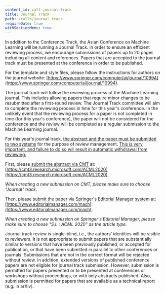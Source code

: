 ```yaml
---
content_id: call-journal-track
title: Journal Track
path: /calls/journal-track
requireDate: true
withSectionMenu: true
---
```


In addition to the Conference Track, the Asian Conference on Machine Learning will be running a Journal Track. In order to ensure an efficient reviewing process, we encourage submissions of papers up to 20 pages including all content and references. Papers that are accepted to the journal track must be presented at the conference in order to be published.

For the template and style files, please follow the instructions for authors on the journal website: [https://www.springer.com/computer/ai/journal/10994](https://www.springer.com/computer/ai/journal/10994).

The journal track will follow the reviewing process of the Machine Learning journal. This includes allowing papers that require minor changes to be resubmitted after a first-round review. The Journal Track committee will aim to complete the reviewing process in time for this year's conference. In the unlikely event that the reviewing process for a paper is not completed in time (for this year's conference), the paper will not be considered for the conference and the review will be completed as a regular submission to the Machine Learning journal.

For this year's journal track, <ins>the abstract and the paper must be submitted to two systems</ins> for the purpose of review management. <ins>This is very important, and failure to do so will result in automatic withdrawal from reviewing.</ins>

First, please <ins>submit the abstract via CMT</ins> at: [https://cmt3.research.microsoft.com/ACML2020](https://cmt3.research.microsoft.com/ACML2020).

*When creating a new submission on CMT, please make sure to choose "Journal" track*.

Then, please <ins>submit the paper via Springer's Editorial Manager system</ins> at:
[https://www.editorialmanager.com/mach](https://www.editorialmanager.com/mach).

*When creating a new submission on Springer's Editorial Manager, please make sure to choose "S.I. : ACML 2020" as the article type.*

Journal track review is single-blind, i.e., the authors’ identities will be visible to reviewers. It is not appropriate to submit papers that are substantially similar to versions that have been previously published, or accepted for publication, or that have been submitted in parallel to other conferences or journals. Submissions that are not in the correct format will be rejected without review. In addition, extended versions of published conference papers are not eligible for journal track submission. However, submission is permitted for papers presented or to be presented at conferences or workshops without proceedings, or with only abstracts published. Also, submission is permitted for papers that are available as a technical report (e.g. in arXiv).